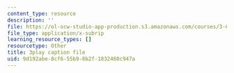```yaml
---
content_type: resource
description: ''
file: https://ol-ocw-studio-app-production.s3.amazonaws.com/courses/3-091sc-introduction-to-solid-state-chemistry-fall-2010/9d192abe8cf655b98b2f1832460c947a_fFg4uXMpnV0.vtt
file_type: application/x-subrip
learning_resource_types: []
resourcetype: Other
title: 3play caption file
uid: 9d192abe-8cf6-55b9-8b2f-1832460c947a
---
```


